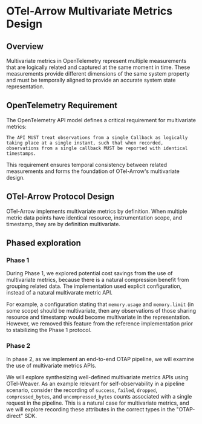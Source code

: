# OTel-Arrow Multivariate Metrics Design

## Overview

Multivariate metrics in OpenTelemetry represent multiple measurements that are logically related and captured at the same moment in time. These measurements provide different dimensions of the same system property and must be temporally aligned to provide an accurate system state representation.

## OpenTelemetry Requirement

The OpenTelemetry API model defines a critical requirement for multivariate metrics:

```
The API MUST treat observations from a single Callback as logically
taking place at a single instant, such that when recorded,
observations from a single callback MUST be reported with identical
timestamps.
```

This requirement ensures temporal consistency between related measurements and forms the foundation of OTel-Arrow's multivariate design.

## OTel-Arrow Protocol Design

OTel-Arrow implements multivariate metrics by definition. When
multiple metric data points have identical resource, instrumentation
scope, and timestamp, they are by definition multivariate.

## Phased exploration

### Phase 1

During Phase 1, we explored potential cost savings from the use of
multivariate metrics, because there is a natural compression benefit
from grouping related data.
The implementation used explicit configuration, instead of a natural
multivarate metric API.

For example, a configuration stating that `memory.usage` and
`memory.limit` (in some scope) should be multivariate, then any
observations of those sharing resource and timestamp would become
multivariate in the representation.  However, we removed this feature
from the reference implementation prior to stabilizing the Phase 1
protocol.

### Phase 2

In phase 2, as we implement an end-to-end OTAP pipeline, we will
examine the use of multivariate metrics APIs.

We will explore synthesizing well-defined multivariate metrics APIs
using OTel-Weaver. As an example relevant for self-observability in a
pipeline scenario, consider the recording of `success`, `failed`,
`dropped`, `compressed_bytes`, and `uncompressed_bytes` counts
associated with a single request in the pipeline.  This is a natural
case for multivariate metrics, and we will explore recording these
attributes in the correct types in the "OTAP-direct" SDK.

